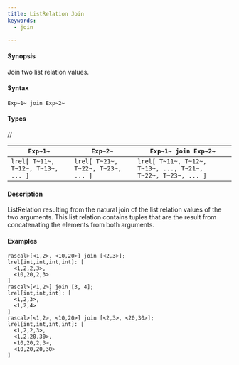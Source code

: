 ```yaml
---
title: ListRelation Join
keywords:
  - join

---
```


#### Synopsis

Join two list relation values.

#### Syntax

`Exp~1~ join Exp~2~`

#### Types

//


| `Exp~1~`                               |  `Exp~2~`                               | `Exp~1~ join Exp~2~`                                              |
| --- | --- | --- |
| `lrel[ T~11~, T~12~, T~13~, ... ]` |  `lrel[ T~21~, T~22~, T~23~, ... ]` | `lrel[ T~11~, T~12~, T~13~, ..., T~21~, T~22~, T~23~, ... ]`  |


#### Description

ListRelation resulting from the natural join of the list relation values of the two arguments.
This list relation contains tuples that are the result from concatenating the elements from both arguments.

#### Examples


```rascal-shell 
rascal>[<1,2>, <10,20>] join [<2,3>];
lrel[int,int,int,int]: [
  <1,2,2,3>,
  <10,20,2,3>
]
rascal>[<1,2>] join [3, 4];
lrel[int,int,int]: [
  <1,2,3>,
  <1,2,4>
]
rascal>[<1,2>, <10,20>] join [<2,3>, <20,30>];
lrel[int,int,int,int]: [
  <1,2,2,3>,
  <1,2,20,30>,
  <10,20,2,3>,
  <10,20,20,30>
]
```



